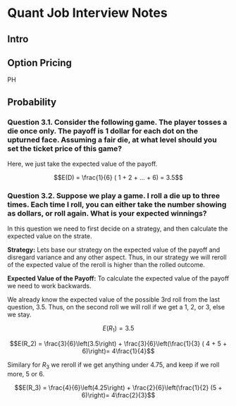 # Quant Job Interview Notes
## Intro

## Option Pricing
PH

## Probability

### Question 3.1. Consider the following game. The player tosses a die once only. The payoff is 1 dollar for each dot on the upturned face. Assuming a fair die, at what level should you set the ticket price of this game?

Here, we just take the expected value of the payoff. 

$$E(D) = \frac{1}{6} ( 1 + 2 + ... + 6) = 3.5$$

### Question 3.2. Suppose we play a game. I roll a die up to three times. Each time I roll, you can either take the number showing as dollars, or roll again. What is your expected winnings?

In this question we need to first decide on a strategy, and then calculate the expected value on the strate. 

**Strategy:** 
Lets base our strategy on the expected value of the payoff and disregard variance and any other aspect. Thus, in our strategy we will reroll of the expected value of the reroll is higher than the rolled outcome.

**Expected Value of the Payoff:**
To calculate the expected value of the payoff we need to work backwards.

We already know the expected value of the possible 3rd roll from the last question, 3.5. Thus, on the second roll we will roll if we get a 1, 2, or 3, else we stay. 

$$E(R_1) = 3.5$$

$$E(R_2) = \frac{3}{6}\left(3.5\right) + \frac{3}{6}\left(\frac{1}{3} ( 4 + 5 + 6)\right)= 4\frac{1}{4}$$

Similary for $R_3$ we reroll if we get anything under 4.75, and keep if we roll more, 5 or 6.

$$E(R_3) = \frac{4}{6}\left(4.25\right) + \frac{2}{6}\left(\frac{1}{2} (5 + 6)\right)= 4\frac{2}{3}$$